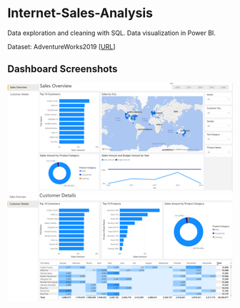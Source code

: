 # Internet-Sales-Analysis
Data exploration and cleaning with SQL. Data visualization in Power BI.

Dataset: AdventureWorks2019  [[URL](https://github.com/Microsoft/sql-server-samples/releases/download/adventureworks/AdventureWorksDW2019.bak)]

## Dashboard Screenshots

<p align="center">
  <img src="https://github.com/luis-a-miranda/Internet-Sales-Analysis/blob/main/report/sales_overview.PNG">
  <img src="https://github.com/luis-a-miranda/Internet-Sales-Analysis/blob/main/report/customer_details.PNG">
</p>

